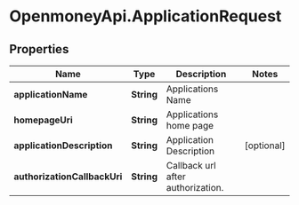 # OpenmoneyApi.ApplicationRequest

## Properties
Name | Type | Description | Notes
------------ | ------------- | ------------- | -------------
**applicationName** | **String** | Applications Name | 
**homepageUri** | **String** | Applications home page | 
**applicationDescription** | **String** | Application Description | [optional] 
**authorizationCallbackUri** | **String** | Callback url after authorization. | 


